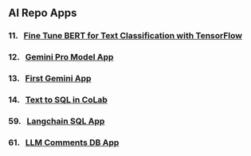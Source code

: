 

## AI Repo Apps 
### 11. &nbsp; [Fine Tune BERT for Text Classification with TensorFlow](docs/setup/c11_bert-text-classification/README.md)
### 12. &nbsp; [Gemini Pro Model App](docs/setup/c12_gemini-pro-model/Gemini-Pro-Model-Tutorial.md)
### 13. &nbsp; [First Gemini App    ](docs/setup/1c3_first-gemini-app/ai0103_Setup-1st-Google-Gemini-ML-App.md)
### 14. &nbsp; [Text to SQL in CoLab](docs/setup/c14_text-to-sql/LangChain-SerpAPI-App.md)
### 59. &nbsp; [Langchain SQL App   ](docs/setup/c59_Langchain-sql-app/c59_Langchain-sql-app.md)
### 61. &nbsp; [LLM Comments DB App ](client6/c61_llm-comments-db-app/README.md) 

